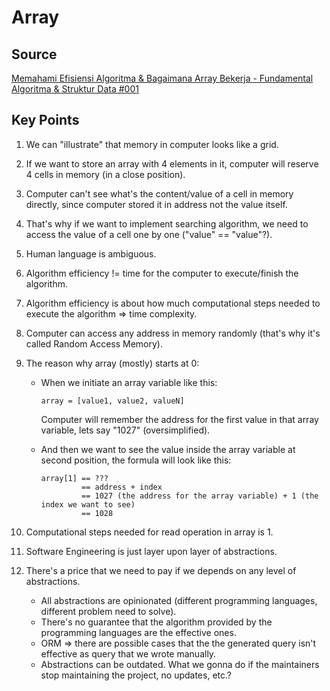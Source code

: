 # Array

## Source

[Memahami Efisiensi Algoritma & Bagaimana Array Bekerja - Fundamental Algoritma & Struktur Data #001](https://youtu.be/oQBa3MEgXcA)

## Key Points

1. We can "illustrate" that memory in computer looks like a grid.
2. If we want to store an array with 4 elements in it, computer will reserve 4 cells in memory (in a close position).
3. Computer can't see what's the content/value of a cell in memory directly, since computer stored it in address not the value itself.
4. That's why if we want to implement searching algorithm, we need to access the value of a cell one by one ("value" == "value"?).
5. Human language is ambiguous.
6. Algorithm efficiency != time for the computer to execute/finish the algorithm.
7. Algorithm efficiency is about how much computational steps needed to execute the algorithm => time complexity.
8. Computer can access any address in memory randomly (that's why it's called Random Access Memory).
9. The reason why array (mostly) starts at 0:

   - When we initiate an array variable like this:

     ```
     array = [value1, value2, valueN]
     ```

     Computer will remember the address for the first value in that array variable, lets say "1027" (oversimplified).

   - And then we want to see the value inside the array variable at second position, the formula will look like this:

     ```
     array[1] == ???
              == address + index
              == 1027 (the address for the array variable) + 1 (the index we want to see)
              == 1028
     ```

10. Computational steps needed for read operation in array is 1.
11. Software Engineering is just layer upon layer of abstractions.
12. There's a price that we need to pay if we depends on any level of abstractions.
    - All abstractions are opinionated (different programming languages, different problem need to solve).
    - There's no guarantee that the algorithm provided by the programming languages are the effective ones.
    - ORM => there are possible cases that the the generated query isn't effective as query that we wrote manually.
    - Abstractions can be outdated. What we gonna do if the maintainers stop maintaining the project, no updates, etc.?
